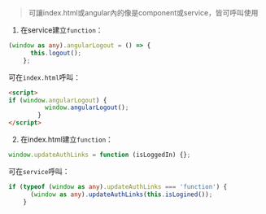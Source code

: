 
> 可讓index.html或angular內的像是component或service，皆可呼叫使用

1. 在service建立`function`：
```typescript
(window as any).angularLogout = () => {
      this.logout();
    };
```

可在`index.html`呼叫：
```html
<script>
if (window.angularLogout) {
          window.angularLogout();
        }
</script>
```

2. 在index.html建立`function`：
```javascript
window.updateAuthLinks = function (isLoggedIn) {};
```

可在`service`呼叫：
```typescript
if (typeof (window as any).updateAuthLinks === 'function') {
      (window as any).updateAuthLinks(this.isLogined());
    }
```
